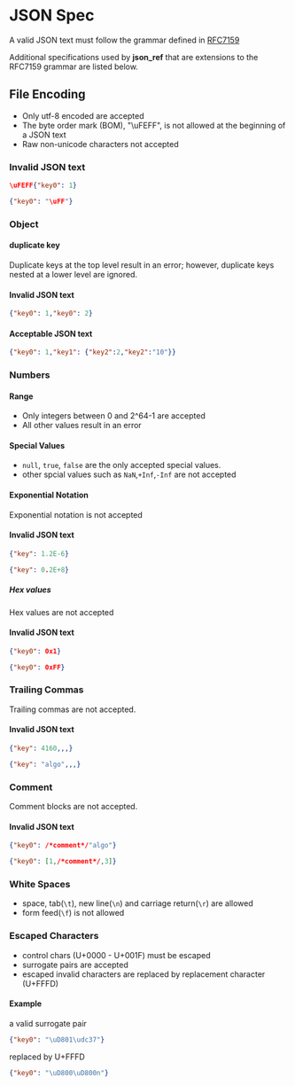 
# JSON Spec

A valid JSON text must follow the grammar defined in [RFC7159](https://www.rfc-editor.org/rfc/rfc7159.html)

Additional specifications used by **json_ref** that are extensions to the RFC7159 grammar are listed below.

## File Encoding

- Only utf-8 encoded are accepted
- The byte order mark (BOM), "\uFEFF", is not allowed at the beginning of a JSON text
- Raw non-unicode characters not accepted

### Invalid JSON text


```json
\uFEFF{"key0": 1}

```


```json
{"key0": "\uFF"}

```

### Object

#### duplicate key

Duplicate keys at the top level result in an error; however, duplicate keys nested at a lower level are ignored.

#### Invalid JSON text


```json
{"key0": 1,"key0": 2}

```

#### Acceptable JSON text


```json
{"key0": 1,"key1": {"key2":2,"key2":"10"}}

```

### Numbers

#### Range

- Only integers between 0 and 2^64-1 are accepted
- All other values result in an error

#### Special Values

- `null`, `true`, `false` are the only accepted special values.
- other spcial values such as `NaN`,`+Inf`,`-Inf` are not accepted

#### Exponential Notation

Exponential notation is not accepted

#### Invalid JSON text


```json
{"key": 1.2E-6}

```


```json
{"key": 0.2E+8}

```

##### Hex values

Hex values are not accepted

#### Invalid JSON text


```json
{"key0": 0x1}

```


```json
{"key0": 0xFF}

```

### Trailing Commas

Trailing commas are not accepted.

#### Invalid JSON text


```json
{"key": 4160,,,}

```


```json
{"key": "algo",,,}

```

### Comment

Comment blocks are not accepted.

#### Invalid JSON text


```json
{"key0": /*comment*/"algo"}

```


```json
{"key0": [1,/*comment*/,3]}

```

### White Spaces

- space, tab(`\t`), new line(`\n`) and carriage return(`\r`) are allowed
- form feed(`\f`) is not allowed

### Escaped Characters

- control chars (U+0000 - U+001F) must be escaped
- surrogate pairs are accepted
- escaped invalid characters are replaced by replacement character (U+FFFD)

#### Example

a valid surrogate pair


```json
{"key0": "\uD801\udc37"}

```

replaced by U+FFFD


```json
{"key0": "\uD800\uD800n"}

```
